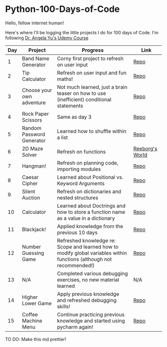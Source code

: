 # Python-100-Days-of-Code

Hello, fellow internet human!

Here's where I'll be logging the little projects I do for 100 days of Code. I'm following [Dr. Angela Yu's Udemy Course](https://www.udemy.com/course/100-days-of-code/)

| Day | Project                   | Progress                                                                                                              | Link                                                                                                                                                               |
|-----|---------------------------|-----------------------------------------------------------------------------------------------------------------------|--------------------------------------------------------------------------------------------------------------------------------------------------------------------|
| 1   | Band Name Generator       | Corny first project to refresh on user input                                                                          | [Repo](https://github.com/paulipotter/Python-100-Days-of-Code/tree/main/Band-Name-Generator/main.py)                                                               |
| 2   | Tip Calculator            | Refresh on user input and fun maths!                                                                                  | [Repo](https://github.com/paulipotter/Python-100-Days-of-Code/tree/main/Tip-Calculator/main.py)                                                                    |
| 3   | Choose your own adventure | Not much learned, just a brain teaser on how to use (inefficient) conditional statements                              | [Repo](https://github.com/paulipotter/Python-100-Days-of-Code/tree/main/Treasure-Island)                                                                           |
| 4   | Rock Paper Scissors       | Same as day 3                                                                                                         | [Repo](https://github.com/paulipotter/Python-100-Days-of-Code/blob/main/Rock-Paper-Scissors/main.py)                                                               |
| 5   | Random Password Generator | Learned how to shuffle within a list                                                                                  | [Repo](https://github.com/paulipotter/Python-100-Days-of-Code/blob/main/Password-Generator/main.py)                                                                |
| 6   | 2D Maze Solver            | Refresh on functions                                                                                                  | [Reeborg's World](https://reeborg.ca/reeborg.html?lang=en&mode=python&menu=worlds%2Fmenus%2Freeborg_intro_en.json&name=Maze&url=worlds%2Ftutorial_en%2Fmaze1.json) |
| 7   | Hangman!                  | Refresh on planning code, importing modules                                                                           | [Repo](https://github.com/paulipotter/Python-100-Days-of-Code/tree/main/Hangman/main.py)                                                                           |
| 8   | Caesar Cipher             | Learned about Positional vs. Keyword Arguments                                                                        | [Repo](https://github.com/paulipotter/Python-100-Days-of-Code/tree/main/Caesar-Cipher/main.py)                                                                     |
| 9   | Silent Auction            | Refresh on dictionaries and nested structures                                                                         | [Repo](https://github.com/paulipotter/Python-100-Days-of-Code/tree/main/Silent-Auction/main.py)                                                                    |
| 10  | Calculator                | Learned about Doctrings and how to store a function name as a value in a dictionary                                   | [Repo](https://github.com/paulipotter/Python-100-Days-of-Code/tree/main/Calculator/main.py)                                                                        |
| 11  | Blackjack!                | Applied knowledge from the previous 10 days                                                                           | [Repo](https://github.com/paulipotter/Python-100-Days-of-Code/tree/main/Blackjack/main.py)                                                                         |
| 12  | Number Guessing Game      | Refreshed knowledge re: Scope and learned how to modify global variables within functions (although not recommended!) | [Repo](https://github.com/paulipotter/Python-100-Days-of-Code/tree/main/Higher-Lower-Game/main.py)                                                                 |
| 13  | N/A                       | Completed various debugging exercises, no new material learned                                                        | N/A                                                                                                                                                                |
| 14  | Higher Lower Game         | Apply previous knowledge and refreshed debugging skills!                                                              | [Repo](https://github.com/paulipotter/Python-100-Days-of-Code/tree/main/Number-Guessing-Game/main.py)                                                              |
| 15  | Coffee Machine Menu       | Continue practicing previous knowledge and started using pycharm again!                                                | [Repo](https://github.com/paulipotter/Python-100-Days-of-Code/tree/main/Coffee-Machine/main.py)                                                                    |
TO DO:
Make this md prettier!
